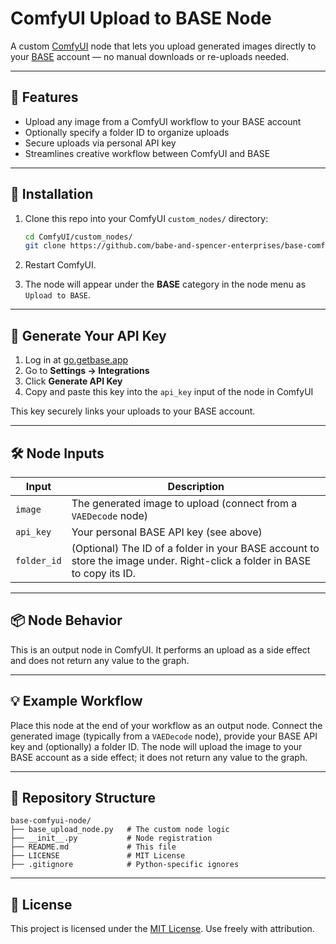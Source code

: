 # ComfyUI Upload to BASE Node

A custom [ComfyUI](https://github.com/comfyanonymous/ComfyUI) node that lets you upload generated images directly to your [BASE](https://getbase.app) account — no manual downloads or re-uploads needed.

---

## 🚀 Features

- Upload any image from a ComfyUI workflow to your BASE account
- Optionally specify a folder ID to organize uploads
- Secure uploads via personal API key
- Streamlines creative workflow between ComfyUI and BASE

---

## 🧩 Installation

1. Clone this repo into your ComfyUI `custom_nodes/` directory:
   ```bash
   cd ComfyUI/custom_nodes/
   git clone https://github.com/babe-and-spencer-enterprises/base-comfyui-node.git
   ```

2. Restart ComfyUI.

3. The node will appear under the **BASE** category in the node menu as `Upload to BASE`.

---

## 🔐 Generate Your API Key

1. Log in at [go.getbase.app](https://go.getbase.app)
2. Go to **Settings → Integrations**
3. Click **Generate API Key**
4. Copy and paste this key into the `api_key` input of the node in ComfyUI

This key securely links your uploads to your BASE account.

---

## 🛠️ Node Inputs

| Input       | Description                                                                                                              |
|-------------|--------------------------------------------------------------------------------------------------------------------------|
| `image`     | The generated image to upload (connect from a `VAEDecode` node)                                                          |
| `api_key`   | Your personal BASE API key (see above)                                                                                   |
| `folder_id` | (Optional) The ID of a folder in your BASE account to store the image under. Right-click a folder in BASE to copy its ID. |

---

## 📦 Node Behavior

This is an output node in ComfyUI. It performs an upload as a side effect and does not return any value to the graph.

---

## 💡 Example Workflow

Place this node at the end of your workflow as an output node. Connect the generated image (typically from a `VAEDecode` node), provide your BASE API key and (optionally) a folder ID. The node will upload the image to your BASE account as a side effect; it does not return any value to the graph.

---

## 📁 Repository Structure

```
base-comfyui-node/
├── base_upload_node.py   # The custom node logic
├── __init__.py           # Node registration
├── README.md             # This file
├── LICENSE               # MIT License
├── .gitignore            # Python-specific ignores
```

---

## 🤝 License

This project is licensed under the [MIT License](LICENSE). Use freely with attribution.
